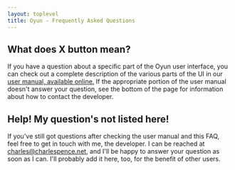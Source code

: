 ```yaml
---
layout: toplevel
title: Oyun - Frequently Asked Questions
---
```


## What does X button mean?

If you have a question about a specific part of the Oyun user interface, you can check out a complete description of the various parts of the UI in our [user manual, available online.](documentation.html)  If the appropriate portion of the user manual doesn't answer your question, see the bottom of the page for information about how to contact the developer.

## Help! My question's not listed here!

If you've still got questions after checking the user manual and this FAQ, feel free to get in touch with me, the developer.  I can be reached at <charles@charlespence.net>, and I'll be happy to answer your question as soon as I can.  I'll probably add it here, too, for the benefit of other users.
